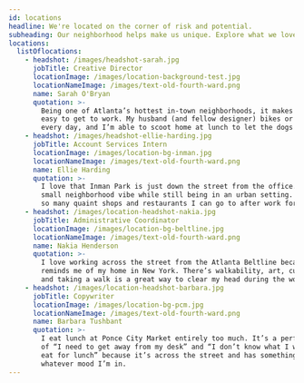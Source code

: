 ```yaml
---
id: locations
headline: We're located on the corner of risk and potential.
subheading: Our neighborhood helps make us unique. Explore what we love about it.
locations:
  listOflocations:
    - headshot: /images/headshot-sarah.jpg
      jobTitle: Creative Director
      locationImage: /images/location-background-test.jpg
      locationNameImage: /images/text-old-fourth-ward.png
      name: Sarah O'Bryan
      quotation: >-
        Being one of Atlanta’s hottest in-town neighborhoods, it makes it super
        easy to get to work. My husband (and fellow designer) bikes or runs here
        every day, and I’m able to scoot home at lunch to let the dogs out.
    - headshot: /images/headshot-ellie-harding.jpg
      jobTitle: Account Services Intern
      locationImage: /images/location-bg-inman.jpg
      locationNameImage: /images/text-old-fourth-ward.png
      name: Ellie Harding
      quotation: >-
        I love that Inman Park is just down the street from the office. It has a
        small neighborhood vibe while still being in an urban setting. There are
        so many quaint shops and restaurants I can go to after work for a treat.
    - headshot: /images/location-headshot-nakia.jpg
      jobTitle: Administrative Coordinator
      locationImage: /images/location-bg-beltline.jpg
      locationNameImage: /images/text-old-fourth-ward.png
      name: Nakia Henderson
      quotation: >-
        I love working across the street from the Atlanta Beltline because it
        reminds me of my home in New York. There’s walkability, art, culture,
        and taking a walk is a great way to clear my head during the workday. 
    - headshot: /images/location-headshot-barbara.jpg
      jobTitle: Copywriter
      locationImage: /images/location-bg-pcm.jpg
      locationNameImage: /images/text-old-fourth-ward.png
      name: Barbara Tushbant
      quotation: >-
        I eat lunch at Ponce City Market entirely too much. It’s a perfect storm
        of “I need to get away from my desk” and “I don’t know what I want to
        eat for lunch” because it’s across the street and has something for
        whatever mood I’m in.
---
```


